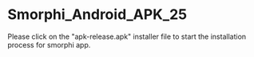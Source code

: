 # Smorphi_Android_APK_25

Please click on the "apk-release.apk" installer file to start the installation process for smorphi app.
